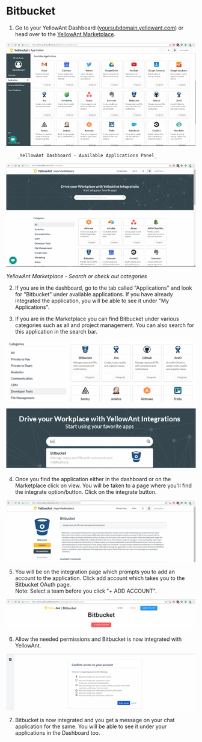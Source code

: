 # Bitbucket

1. Go to your YellowAnt Dashboard \([yoursubdomain.yellowant.com](https://github.com/yellowanthq/yellowant-help-center/tree/bdad19066023aa6a8b667a1d6f05b72945b49759/yoursubdomain.yellowant.com)\) or head over to the [YellowAnt Marketplace](https://www.yellowant.com/marketplace). 

![](../../.gitbook/assets/image%20%2858%29.png)

        _YellowAnt Dashboard - Available Applications Panel_

![](../../.gitbook/assets/image%20%2876%29.png)

_YellowAnt Marketplace - Search or check out categories_

2. If you are in the dashboard, go to the tab called "Applications" and look for "Bitbucket" under available applications. If you have already integrated the application, you will be able to see it under "My Applications".

3. If you are in the Marketplace you can find Bitbucket under various categories such as all and project management. You can also search for this application in the search bar.  


![](../../.gitbook/assets/image%20%289%29.png)

![](../../.gitbook/assets/image.png)

  
 4. Once you find the application either in the dashboard or on the Marketplace click on view. You will be taken to a page where you'll find the integrate option/button. Click on the integrate button.  

![](../../.gitbook/assets/image%20%2868%29.png)

  
5. You will be on the integration page which prompts you to add an account to the application. Click add account which takes you to the Bitbucket OAuth page.  
Note: Select a team before you click "+ ADD ACCOUNT".  


![](../../.gitbook/assets/image%20%28115%29.png)

6. Allow the needed permissions and Bitbucket is now integrated with YellowAnt.  


![](../../.gitbook/assets/image%20%2881%29.png)

7. Bitbucket is now integrated and you get a message on your chat application for the same. You will be able to see it under your applications in the Dashboard too.

